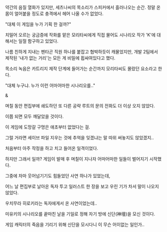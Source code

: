 약간의 음질 열화가 있지만, 세츠나씨의 목소리가 스피커에서 흘러나오는 순간. 정말 온몸이 얼어붙을 정도로 충격에서 헤어 나올 수가 없었다.

"대체 이 게임을 누가 기획 한 걸까?"

치밀어 오르는 궁금증에 작화를 맡은 모리타씨에게 직접 물어도 시나리오 작가 'K'에 대해서는 일절 함구하고 있었다.

나름 친하게 지내는 펜타곤 직원 하나를 붙잡고 협박하듯이 캐물었지만, 개발 2팀에서 제작된 '내가 없는 거리'는 모든 게 비밀에 휩싸여있다고 했다.

목소리 녹음은 카트리지 제작 단계에 들어가는 순간까지 모리타씨도 몰랐던 요소라고 한다.

"대체 누구냐. 누가 이런 어마어마한 시나리오를.."

&

며칠 동안 편집부에 쇄도하던 또 다른 공략 루트의 문의 전화도 더 이상 오지 않았다.

이쯤 되면 모두 깨달았을 것이다.

이 게임에 도망갈 구멍은 애초부터 없었다는 걸.

그럴 거라면 세이브 파일 지우는 것에 추억을 잊겠냐는 말 따위 써놓지도 않았겠지..

처음부터 아주 작정을 하고 치고 들어온 일격이었다.

하지만 그래서 일까? 게임이 발매 후 며칠이 지나자 어마어마한 일들이 벌어지기 시작했다.

그중에 차마 웃어넘기기도 힘들었던 사연 하나가 있었는데,

어느 날 편집부로 날아온 독자 투고 일러스트 한 장을 보고 우린 기가 차서 말이 나오지 않았다.

우치무라 히로키라는 독자에게서 온 사연이었는데..

미유키의 시나리오를 끝마친 날을 기일로 정해 자기 방에 신단(神壇)을 모신 것이다.

게임 캐릭터의 죽음을 기리기 위해 신단을 모시다니 이 무슨 어이없는 일인가..